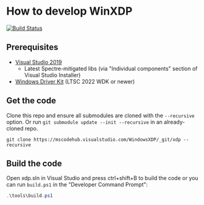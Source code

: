 # How to develop WinXDP

[![Build Status](https://mscodehub.visualstudio.com/WindowsXDP/_apis/build/status/CI?branchName=main)](https://mscodehub.visualstudio.com/WindowsXDP/_build/latest?definitionId=1746&branchName=main)

## Prerequisites

- [Visual Studio 2019](https://visualstudio.microsoft.com/downloads/)
  - Latest Spectre-mitigated libs (via "Individual components" section of Visual Studio Installer)
- [Windows Driver Kit](https://docs.microsoft.com/en-us/windows-hardware/drivers/download-the-wdk)
  (LTSC 2022 WDK or newer)

## Get the code

Clone this repo and ensure all submodules are cloned with the `--recursive`
option. Or run `git submodule update --init --recursive` in an already-cloned
repo.

```
git clone https://mscodehub.visualstudio.com/WindowsXDP/_git/xdp --recursive
```

## Build the code

Open xdp.sln in Visual Studio and press ctrl+shift+B to build the code or you
can run `build.ps1` in the "Developer Command Prompt":

```PowerShell
.\tools\build.ps1
```
